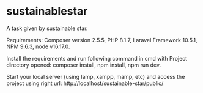 # sustainablestar
A task given by sustainable star.

Requirements:
  Composer version 2.5.5, 
  PHP 8.1.7, 
  Laravel Framework 10.5.1, 
  NPM 9.6.3, 
  node v16.17.0. 

Install the requirements and run following command in cmd with Project directory opened:
  composer install, 
  npm install, 
  npm run dev.

Start your local server (using lamp, xampp, mamp, etc) and access the project using right url:
http://localhost/sustainable-star/public/
